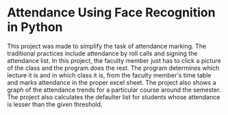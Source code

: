 # Attendance Using Face Recognition in Python
This project was made to simplify the task of attendance marking. The traditional practices include attendance by roll calls and signing the attendance list. In this project, the faculty member just has to click a picture of the class and the program does the rest. The program determines which lecture it is and in which class it is, from the faculty member's time table and marks attendance in the proper excel sheet. The project also shows a graph of the attendance trends for a particular course around the semester. The project also calculates the defaulter list for students whose attendance is lesser than the given threshold.
